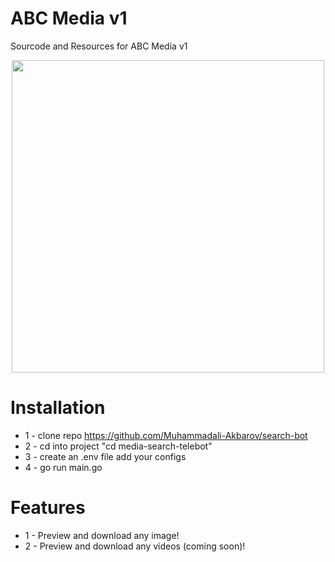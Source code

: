 # ABC Media v1 
Sourcode and Resources for ABC Media v1 </br>
<p align="center">
 <img src="./media/img.jpg" width="500">
</p>

# Installation
* 1 - clone repo https://github.com/Muhammadali-Akbarov/search-bot
* 2 - cd into project "cd media-search-telebot"
* 3 - create an .env file add your configs
* 4 - go run main.go

# Features
* 1 - Preview and download any image!
* 2 - Preview and download any videos (coming soon)!


